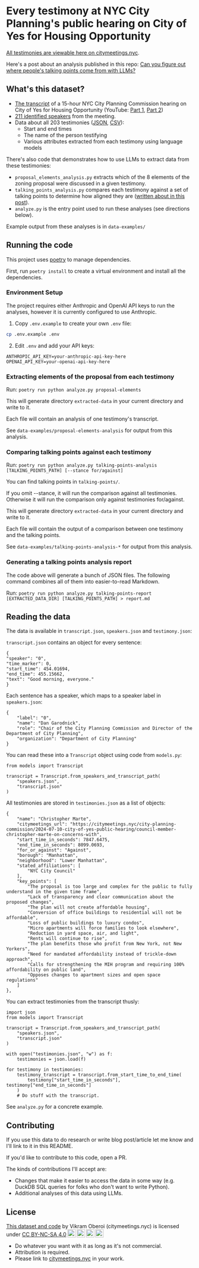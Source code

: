 # Every testimony at NYC City Planning's public hearing on City of Yes for Housing Opportunity

[All testimonies are viewable here on citymeetings.nyc](https://citymeetings.nyc/city-planning-commission/2024-07-10-city-of-yes-public-hearing).

Here's a post about an analysis published in this repo: [Can you figure out where people's talking points come from with LLMs?](https://vikramoberoi.com/posts/can-you-figure-out-where-peoples-talking-points-com-from-with-llms/)

## What's this dataset?

- [The transcript](https://github.com/citymeetingsnyc/cpc-city-of-yes-housing-opportunity-testimony-data/blob/main/transcript.json) of a 15-hour NYC City Planning Commission hearing on City of Yes for Housing Opportunity (YouTube: [Part 1](https://www.youtube.com/watch?v=70a3WS0l_GI), [Part 2](https://www.youtube.com/watch?v=2SMvuto6tEw))
- [211 identified speakers](https://github.com/citymeetingsnyc/cpc-city-of-yes-housing-opportunity-testimony-data/blob/main/speakers.json) from the meeting.
- Data about all 203 testimonies ([JSON](https://github.com/citymeetingsnyc/cpc-city-of-yes-housing-opportunity-testimony-data/blob/main/testimonies.json), [CSV](https://github.com/citymeetingsnyc/cpc-city-of-yes-housing-opportunity-testimony-data/blob/main/testimonies.csv)):
  - Start and end times
  - The name of the person testifying
  - Various attributes extracted from each testimony using language models
 
There's also code that demonstrates how to use LLMs to extract data from these testimonies:

- `proposal_elements_analysis.py` extracts which of the 8 elements of the zoning proposal were discussed in a given testimony.
- `talking_points_analysis.py` compares each testimony against a set of talking points to determine how aligned they are ([written about in this post](https://vikramoberoi.com/posts/can-you-figure-out-where-peoples-talking-points-com-from-with-llms/)).
- `analyze.py` is the entry point used to run these analyses (see directions below).

Example output from these analyses is in `data-examples/`

## Running the code

This project uses [poetry](https://python-poetry.org/) to manage dependencies.

First, run `poetry install` to create a virtual environment and install all the dependencies.

### Environment Setup

The project requires either Anthropic and OpenAI API keys to run the analyses, however it is currently configured to use Anthropic. 

1. Copy `.env.example` to create your own `.env` file:
```bash
cp .env.example .env
```

2. Edit `.env` and add your API keys:
```
ANTHROPIC_API_KEY=your-anthropic-api-key-here
OPENAI_API_KEY=your-openai-api-key-here
```

### Extracting elements of the proposal from each testimony

Run: `poetry run python analyze.py proposal-elements`

This will generate directory `extracted-data` in your current directory and write to it.

Each file will contain an analysis of one testimony's transcript.

See `data-examples/proposal-elements-analysis` for output from this analysis.

### Comparing talking points against each testimony

Run: `poetry run python analyze.py talking-points-analysis [TALKING_POINTS_PATH] [--stance for/against]`

You can find talking points in `talking-points/`.

If you omit --stance, it will run the comparison against all testimonies. Otherwise it will run the comparison only against testimonies for/against.

This will generate directory `extracted-data` in your current directory and write to it.

Each file will contain the output of a comparison between one testimony and the talking points.

See `data-examples/talking-points-analysis-*` for output from this analysis.

### Generating a talking points analysis report

The code above will generate a bunch of JSON files. The following command combines all of them into easier-to-read Markdown.

Run: `poetry run python analyze.py talking-points-report [EXTRACTED_DATA_DIR] [TALKING_POINTS_PATH] > report.md`

## Reading the data

The data is available in `transcript.json`, `speakers.json` and `testimony.json`:

`transcript.json` contains an object for every sentence:

```
{
"speaker": "0",
"time_marker": 0,
"start_time": 454.01694,
"end_time": 455.15662,
"text": "Good morning, everyone."
}
```

Each sentence has a speaker, which maps to a speaker label in `speakers.json`:

```
{
    "label": "0",
    "name": "Dan Garodnick",
    "role": "Chair of the City Planning Commission and Director of the Department of City Planning",
    "organization": "Department of City Planning"
}
```

You can read these into a `Transcript` object using code from `models.py`:

```
from models import Transcript

transcript = Transcript.from_speakers_and_transcript_path(
    "speakers.json",
    "transcript.json"
)
```

All testimonies are stored in `testimonies.json` as a list of objects:

```
{
    "name": "Christopher Marte",
    "citymeetings_url": "https://citymeetings.nyc/city-planning-commission/2024-07-10-city-of-yes-public-hearing/council-member-christopher-marte-on-concerns-with",
    "start_time_in_seconds": 7847.6475,
    "end_time_in_seconds": 8099.0693,
    "for_or_against": "Against",
    "borough": "Manhattan",
    "neighborhood": "Lower Manhattan",
    "stated_affiliations": [
        "NYC City Council"
    ],
    "key_points": [
        "The proposal is too large and complex for the public to fully understand in the given time frame",
        "Lack of transparency and clear communication about the proposed changes",
        "The plan will not create affordable housing",
        "Conversion of office buildings to residential will not be affordable",
        "Loss of public buildings to luxury condos",
        "Micro apartments will force families to look elsewhere",
        "Reduction in yard space, air, and light",
        "Rents will continue to rise",
        "The plan benefits those who profit from New York, not New Yorkers",
        "Need for mandated affordability instead of trickle-down approach",
        "Calls for strengthening the MIH program and requiring 100% affordability on public land",
        "Opposes changes to apartment sizes and open space regulations"
    ]
},
```

You can extract testimonies from the transcript thusly:

```
import json
from models import Transcript

transcript = Transcript.from_speakers_and_transcript_path(
    "speakers.json",
    "transcript.json"
)

with open("testimonies.json", "w") as f:
    testimonies = json.load(f)

for testimony in testimonies:
    testimony_transcript = transcript.from_start_time_to_end_time(
        testimony["start_time_in_seconds"], testimony["end_time_in_seconds"]
    )
    # Do stuff with the transcript.
```

See `analyze.py` for a concrete example.

## Contributing

If you use this data to do research or write blog post/article let me know and I'll link to it in this README.

If you'd like to contribute to this code, open a PR.

The kinds of contributions I'll accept are:

- Changes that make it easier to access the data in some way (e.g. DuckDB SQL queries for folks who don't want to write Python).
- Additional analyses of this data using LLMs.

## License

<p xmlns:cc="http://creativecommons.org/ns#" xmlns:dct="http://purl.org/dc/terms/"><a property="dct:title" rel="cc:attributionURL" href="https://github.com/citymeetingsnyc/cpc-city-of-yes-housing-opportunity-testimony-data">This dataset and code</a> by <span property="cc:attributionName">Vikram Oberoi (citymeetings.nyc)</span> is licensed under <a href="https://creativecommons.org/licenses/by-nc-sa/4.0/?ref=chooser-v1" target="_blank" rel="license noopener noreferrer" style="display:inline-block;">CC BY-NC-SA 4.0<img style="height:22px!important;margin-left:3px;vertical-align:text-bottom;" src="https://mirrors.creativecommons.org/presskit/icons/cc.svg?ref=chooser-v1" alt=""><img style="height:22px!important;margin-left:3px;vertical-align:text-bottom;" src="https://mirrors.creativecommons.org/presskit/icons/by.svg?ref=chooser-v1" alt=""><img style="height:22px!important;margin-left:3px;vertical-align:text-bottom;" src="https://mirrors.creativecommons.org/presskit/icons/nc.svg?ref=chooser-v1" alt=""><img style="height:22px!important;margin-left:3px;vertical-align:text-bottom;" src="https://mirrors.creativecommons.org/presskit/icons/sa.svg?ref=chooser-v1" alt=""></a></p>

- Do whatever you want with it as long as it's not commercial.
- Attribution is required.
- Please link to [citymeetings.nyc](https://citymeetings.nyc) in your work.
